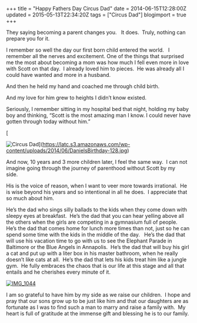 +++
title = "Happy Fathers Day Circus Dad"
date = 2014-06-15T12:28:00Z
updated = 2015-05-13T22:34:20Z
tags = ["Circus Dad"]
blogimport = true 
+++

They saying becoming a parent changes you.&#160;&#160; It does.&#160; Truly, nothing can prepare you for it.&#160; 

I remember so well the day our first born child entered the world.&#160;&#160; I remember all the nerves and excitement. One of the things that surprised me the most about becoming a mom was how much I fell even more in love with Scott on that day.&#160; I already loved him to pieces.&#160; He was already all I could have wanted and more in a husband.&#160; 

And then he held my hand and coached me through child birth.&#160;&#160;&#160; 

And my love for him grew to heights I didn’t know existed.&#160; 

Seriously, I remember sitting in my hospital bed that night, holding my baby boy and thinking, “Scott is the most amazing man I know. I could never have gotten through today without him.”&#160;&#160; 

[

![Circus Dad](https://latc.s3.amazonaws.com/wp-content/uploads/2014/06/DanielsBirthday-128.jpg "Circus Dad")](https://latc.s3.amazonaws.com/wp-content/uploads/2014/06/DanielsBirthday-128.jpg)

And now, 10 years and 3 more children later, I feel the same way.&#160; I can not imagine going through the journey of parenthood without Scott by my side.&#160;&#160;&#160; 

His is the voice of reason, when I want to veer more towards irrational.&#160; He is wise beyond his years and so intentional in all he does.&#160; I appreciate that so much about him.&#160; 

He’s the dad who sings silly ballads to the kids when they come down with sleepy eyes at breakfast.&#160; He’s the dad that you can hear yelling above all the others when the girls are competing in a gymnasium full of people.&#160;&#160; He’s the dad that comes home for lunch more times than not, just so he can spend some time with the kids in the middle of the day.&#160;&#160; He’s the dad that will use his vacation time to go with us to see the Elephant Parade in Baltimore or the Blue Angels in Annapolis.&#160; He’s the dad that will buy his girl a cat and put up with a liter box in his master bathroom, when he really doesn’t like cats at all.&#160; He’s the dad that lets his kids treat him like a jungle gym.&#160; He fully embraces the chaos that is our life at this stage and all that entails and he cherishes every minute of it.&#160; 

[![IMG_1044](https://latc.s3.amazonaws.com/wp-content/uploads/2014/06/IMG_1044.jpg "IMG_1044")](https://latc.s3.amazonaws.com/wp-content/uploads/2014/06/IMG_1044.jpg)

I am so grateful to have him by my side as we raise our children.&#160; I hope and pray that our sons grow up to be just like him and that our daughters are as fortunate as I was to find such a man to marry and raise a family with.&#160; My heart is full of gratitude at the immense gift and blessing he is to our family. 
